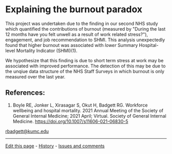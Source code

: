 # Explaining the burnout paradox

This project was undertaken due to the finding in our second NHS study which quantified the contributions of burnout (measured by "During the last 12 months have you felt unwell as a result of work related stress?"), engagement, and job recommendation to SHMI. This analysis unexpectedly found that higher burnout was associated with *lower* Summary Hospital-level Mortality Indicator (SHMI)(1).

We hypothesize that this finding is due to short term stress at work may be associated with improved performance. The detection of this may be due to the unqiue data structure of the NHS Staff Surveys in which burnout is only measured over the last year.

## References:
1. Boyle RE, Jonker L, Xirasagar S, Okut H, Badgett RG. Workforce wellbeing and hospital mortality. 2021 Annual Meeting of the Society of General Internal Medicine; 2021 April; Virtual. Society of General Internal Medicine. https://doi.org/10.1007/s11606-021-06830-5

rbadgett@kumc.edu

-------------------------------

[Edit this page](../../edit/master/README.md) - [History](../../commits/master/README.md)  - 
[Issues and comments](../../issues?q=is%3Aboth+is%3Aissue)
